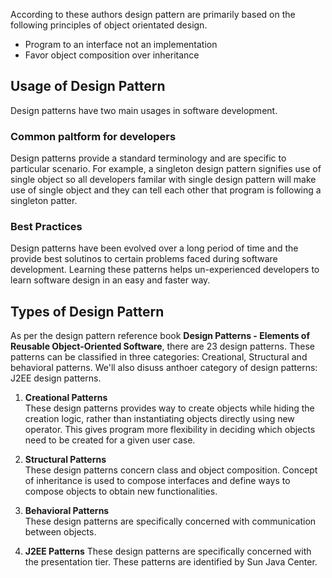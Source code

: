 According to these authors design pattern are primarily based on the following principles of object orientated design.

* Program to an interface not an implementation
* Favor object composition over inheritance

## Usage of Design Pattern

Design patterns have two main usages in software development.

### Common paltform for developers

Design patterns provide a standard terminology and are specific to particular scenario. For example, a singleton design pattern signifies use of single object so all developers familar with single design pattern will make use of single object and they can tell each other that program is following a singleton patter.

### Best Practices

Design patterns have been evolved over a long period of time and the provide best solutinos to certain problems faced during software development. Learning these patterns helps un-experienced developers to learn software design in an easy and faster way.

## Types of Design Pattern

As per the design pattern reference book **Design Patterns - Elements of Reusable Object-Oriented Software**, there are 23 design patterns. These patterns can be classified in three categories: Creational, Structural and behavioral patterns. We'll also disuss anthoer category of design patterns: J2EE design patterns.

1.  **Creational Patterns**  
    These design patterns provides way to create objects while hiding the creation logic, rather than instantiating objects directly using new operator. This gives program more flexibility in deciding which objects need to be created for a given user case.

2.  **Structural Patterns**  
    These design patterns concern class and object composition. Concept of inheritance is used to compose interfaces and define ways to compose objects to obtain new functionalities. 

3.  **Behavioral Patterns**  
    These design patterns are specifically concerned with communication between objects.

4.  **J2EE Patterns**
    These design patterns are specifically concerned with the presentation tier. These patterns are identified by Sun Java Center.
